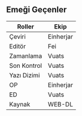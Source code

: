 ## Emeği Geçenler

| Roller         | Ekip             |
|----------------|------------------|
| Çeviri         | Einherjar        |
| Editör         | Fei              |
| Zamanlama      | Vuats            |
| Son Kontrol    | Vuats            |
| Yazı Dizimi    | Vuats            |
| OP             | Einherjar        |
| ED             | Vuats            |
| Kaynak         | WEB-DL           |
